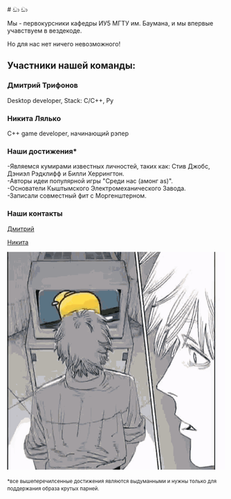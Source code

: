  <link rel="shortcut icon" type="image/x-icon" href="favicon.ico?">
  <link rel="shortcut icon" type="image/x-icon" href="https://raw.githubusercontent.com/Mopsik62/sussyBoys/gh-pages/sussygif/favicon.ico?">
# ඩා ඩා

Мы - первокурсники кафедры ИУ5 МГТУ им. Баумана, и мы впервые
учавствуем в вездекоде.

Но для нас нет ничего невозможного!

## Участники нашей команды:

### Дмитрий Трифонов

Desktop developer, Stack: C/C++, Py


### Никита Лялько

C++ game developer, начинающий рэпер


### Наши достижения*
-Являемся кумирами  известных личностей, таких как: Стив Джобс, Дэниэл Рэдклифф и Билли Херрингтон.   
-Авторы идеи популярной игры "Среди нас (амонг as)".  
-Основатели Кыштымского Электромеханического Завода.  
-Записали совместный фит с Моргенштерном.  
### Наши контакты
<p>
  <a href="https://vk.com/dj1vs">Дмитрий</a>
  
  <a href="https://vk.com/id290473511">Никита</a>
</p>
 <img src="https://raw.githubusercontent.com/Mopsik62/sussyBoys/gh-pages/amogus.gif">   
  
<small>*все вышеперечилсенные достижения являются выдуманными и нужны только для поддержания образа крутых парней.</small>
